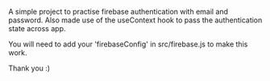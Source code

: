 A simple project to practise firebase authentication with email and password. Also made use of the useContext hook to pass the authentication state across app.

You will need to add your 'firebaseConfig' in src/firebase.js to make this work.

Thank you :)